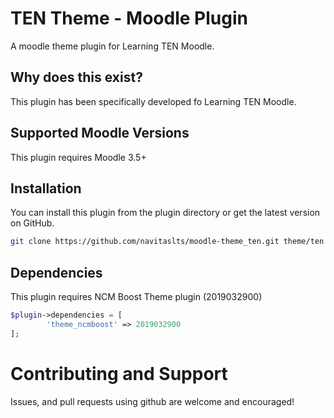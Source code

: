 # TEN Theme - Moodle Plugin

A moodle theme plugin for Learning TEN Moodle.

## Why does this exist? ##

This plugin has been specifically developed fo Learning TEN Moodle.

## Supported Moodle Versions

This plugin requires Moodle 3.5+

## Installation

You can install this plugin from the plugin directory or get the latest version
on GitHub.

```bash
git clone https://github.com/navitaslts/moodle-theme_ten.git theme/ten
```

## Dependencies

This plugin requires NCM Boost Theme plugin (2019032900)
```php
$plugin->dependencies = [
        'theme_ncmboost' => 2019032900
];
```

# Contributing and Support

Issues, and pull requests using github are welcome and encouraged! 
